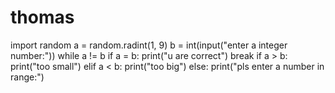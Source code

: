 # thomas
import random
a = random.radint(1, 9)
b = int(input("enter a integer number:"))
while a != b 
if a = b:
  print("u are correct")
  break
if a > b:
  print("too small")
elif a < b:
  print("too big")
else:
  print("pls enter a number in range:")
  
